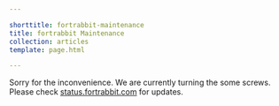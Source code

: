 ```yaml
---

shorttitle: fortrabbit-maintenance
title: fortrabbit Maintenance
collection: articles
template: page.html

---
```


Sorry for the inconvenience. We are currently turning the some screws. Please check [status.fortrabbit.com](http://status.fortrabbit.com/) for updates.